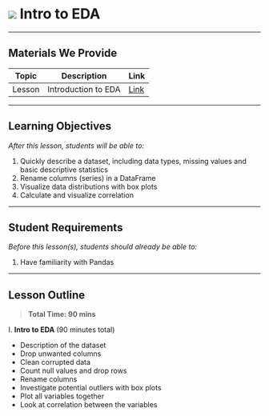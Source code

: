 # ![](https://ga-dash.s3.amazonaws.com/production/assets/logo-9f88ae6c9c3871690e33280fcf557f33.png) Intro to EDA

---

## Materials We Provide


| Topic | Description | Link |
| --- | --- | --- |
| Lesson | Introduction to EDA | [Link](./starter-code.ipynb)|

---

## Learning Objectives

*After this lesson, students will be able to:*

1. Quickly describe a dataset, including data types, missing values and basic descriptive statistics
1. Rename columns (series) in a DataFrame
1. Visualize data distributions with box plots
1. Calculate and visualize correlation


---

## Student Requirements

*Before this lesson(s), students should already be able to:*

1. Have familiarity with Pandas

---

## Lesson Outline

> **Total Time: 90 mins**

I. **Intro to EDA** (90 minutes total)
- Description of the dataset
- Drop unwanted columns
- Clean corrupted data
- Count null values and drop rows
- Rename columns
- Investigate potential outliers with box plots
- Plot all variables together
- Look at correlation between the variables
